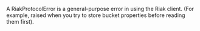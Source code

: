 A RiakProtocolError is a general-purpose error in using the Riak client. (For example, raised when you try to store bucket properties before reading them first).
